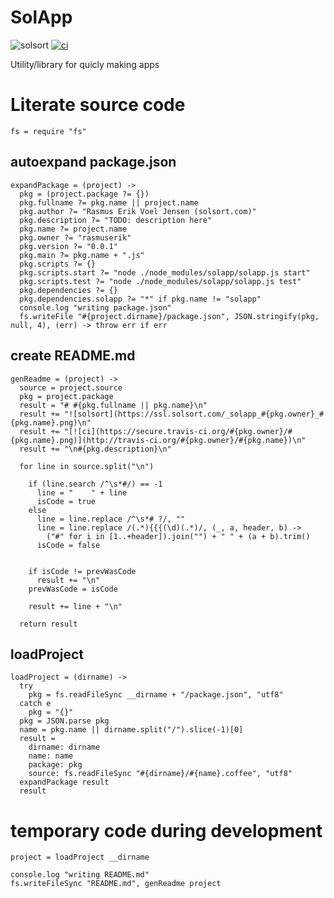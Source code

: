 # SolApp
![solsort](https://ssl.solsort.com/_solapp_rasmuserik_solapp.png)
[![ci](https://secure.travis-ci.org/rasmuserik/solapp.png)](http://travis-ci.org/rasmuserik/solapp)

Utility/library for quicly making apps

# 

# Literate source code

    
    fs = require "fs"
    

## autoexpand package.json

    expandPackage = (project) ->
      pkg = (project.package ?= {})
      pkg.fullname ?= pkg.name || project.name
      pkg.author ?= "Rasmus Erik Voel Jensen (solsort.com)"
      pkg.description ?= "TODO: description here"
      pkg.name ?= project.name
      pkg.owner ?= "rasmuserik"
      pkg.version ?= "0.0.1"
      pkg.main ?= pkg.name + ".js"
      pkg.scripts ?= {}
      pkg.scripts.start ?= "node ./node_modules/solapp/solapp.js start"
      pkg.scripts.test ?= "node ./node_modules/solapp/solapp.js test"
      pkg.dependencies ?= {}
      pkg.dependencies.solapp ?= "*" if pkg.name != "solapp"
      console.log "writing package.json"
      fs.writeFile "#{project.dirname}/package.json", JSON.stringify(pkg, null, 4), (err) -> throw err if err
    

## create README.md

    genReadme = (project) ->
      source = project.source
      pkg = project.package
      result = "# #{pkg.fullname || pkg.name}\n"
      result += "![solsort](https://ssl.solsort.com/_solapp_#{pkg.owner}_#{pkg.name}.png)\n"
      result += "[![ci](https://secure.travis-ci.org/#{pkg.owner}/#{pkg.name}.png)](http://travis-ci.org/#{pkg.owner}/#{pkg.name})\n"
      result += "\n#{pkg.description}\n"
    
      for line in source.split("\n")
    
        if (line.search /^\s*#/) == -1
          line = "    " + line
          isCode = true
        else
          line = line.replace /^\s*# ?/, ""
          line = line.replace /(.*){{{(\d)(.*)/, (_, a, header, b) ->
            ("#" for i in [1..+header]).join("") + " " + (a + b).trim()
          isCode = false
    
    
        if isCode != prevWasCode
          result += "\n"
        prevWasCode = isCode
    
        result += line + "\n"
    
      return result
    

## loadProject

    
    loadProject = (dirname) ->
      try
        pkg = fs.readFileSync __dirname + "/package.json", "utf8"
      catch e
        pkg = "{}"
      pkg = JSON.parse pkg
      name = pkg.name || dirname.split("/").slice(-1)[0]
      result =
        dirname: dirname
        name: name
        package: pkg
        source: fs.readFileSync "#{dirname}/#{name}.coffee", "utf8"
      expandPackage result
      result
    
    

# temporary code during development

    project = loadProject __dirname
    
    console.log "writing README.md"
    fs.writeFileSync "README.md", genReadme project
    
